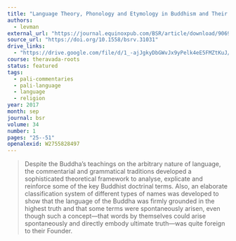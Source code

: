 ```yaml
---
title: "Language Theory, Phonology and Etymology in Buddhism and Their Relationship to Brahmanism"
authors:
  - levman
external_url: "https://journal.equinoxpub.com/BSR/article/download/9069/10542/45617"
source_url: "https://doi.org/10.1558/bsrv.31031"
drive_links:
  - "https://drive.google.com/file/d/1_-ajJgkyDbGWvJx9yPelk4eE5FMZtKuJ/view?usp=drivesdk"
course: theravada-roots
status: featured
tags:
  - pali-commentaries
  - pali-language
  - language
  - religion
year: 2017
month: sep
journal: bsr
volume: 34
number: 1
pages: "25--51"
openalexid: W2755828497
---
```


> Despite the Buddha’s teachings on the arbitrary nature of language, the commentarial and grammatical traditions developed a sophisticated theoretical framework to analyse, explicate and reinforce some of the key Buddhist doctrinal terms.
> Also, an elaborate classification system of different types of names was developed to show that the language of the Buddha was firmly grounded in the highest truth and that some terms were spontaneously arisen, even though such a concept—that words by themselves could arise spontaneously and directly embody ultimate truth—was quite foreign to their Founder.
